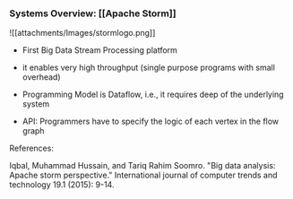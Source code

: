 ### Systems Overview: [[Apache Storm]]

![[attachments/Images/stormlogo.png]]

-  First Big Data Stream Processing platform

-  it enables very high throughput (single purpose programs with small
  overhead)

-  Programming Model is Dataflow, i.e., it requires deep of the
  underlying system

-  API: Programmers have to specify the logic of each vertex in the
  flow graph

References:

Iqbal, Muhammad Hussain, and Tariq Rahim Soomro. "Big data analysis:
Apache storm perspective." International journal of computer trends and
technology 19.1 (2015): 9-14.